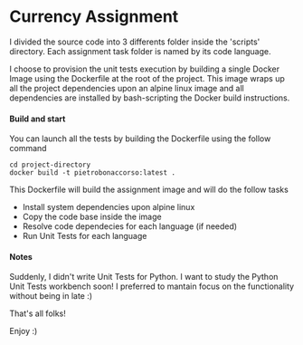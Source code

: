 # Currency Assignment

I divided the source code into 3 differents folder inside the 'scripts' directory.
Each assignment task folder is named by its code language.

I choose to provision the unit tests execution by building a single Docker Image using the Dockerfile at the root of the project.
This image wraps up all the project dependencies upon an alpine linux image and all dependencies are installed by bash-scripting the Docker build instructions.

#### Build and start

You can launch all the tests by building the Dockerfile using the follow command
```
cd project-directory
docker build -t pietrobonaccorso:latest .
```

This Dockerfile will build the assignment image and will do the follow tasks

  - Install system dependencies upon alpine linux
  - Copy the code base inside the image
  - Resolve code dependecies for each language (if needed)
  - Run Unit Tests for each language

#### Notes

Suddenly, I didn't write Unit Tests for Python.
I want to study the Python Unit Tests workbench soon!
I preferred to mantain focus on the functionality without being in late :)


That's all folks!

Enjoy :)